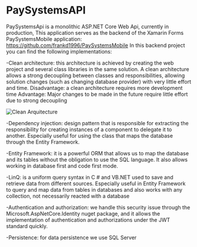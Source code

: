 # PaySystemsAPI

PaySystemsApi is a monolithic ASP.NET Core Web Api, currently in production, This application serves as the backend of the Xamarin Forms PaySystemsMobile application: https://github.com/frankd1996/PaySystemsMobile
In this backend project you can find the following implementations:

-Clean architecture: this architecture is achieved by creating the web project and several class libraries in the same solution. A clean architecture allows a strong decoupling between classes and responsibilities, allowing solution changes (such as changing database provider) with very little effort and time.
Disadvantage: a clean architecture requires more development time
Advantage: Major changes to be made in the future require little effort due to strong decoupling


![Clean Arquitecture](https://i.postimg.cc/nhdftryq/2021-11-22-20h17-27.png)


-Dependency injection: design pattern that is responsible for extracting the responsibility for creating instances of a component to delegate it to another. Especially useful for using the class that maps the database through the Entity Framework.

-Entity Framework: it is a powerful ORM that allows us to map the database and its tables without the obligation to use the SQL language. It also allows working in database first and code first mode.

-LinQ: is a uniform query syntax in C # and VB.NET used to save and retrieve data from different sources. Especially useful in Entity Framework to query and map data from tables in databases and also works with any collection, not necessarily reacted with a database

-Authentication and authorization: we handle this security issue through the Microsoft.AspNetCore.Identity nuget package, and it allows the implementation of authentication and authorizations under the JWT standard quickly.

-Persistence: for data persistence we use SQL Server
